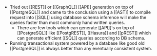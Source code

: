 - Tried out [[REST]] or [[GraphQL]] [[API]] generation on top of [[PostgreSQL]] and came to the conclusion using a [[AST]] to compile request into [[SQL]] using database schema inference will make the queries faster than most commonly hand written queries.
	- There are few tools which can generate [[API]]'s on top of [[PostgreSQL]] like [[PostgREST]], [[Hasura]] and [[pREST]] which can generate efficient [[SQL]] queries according to DB schema.
- Running transactional system powered by a database like good old [[PostgreSQL]] is always better than any eventually consistent system.